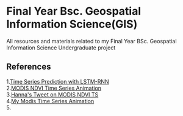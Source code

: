 # Final Year Bsc. Geospatial Information Science(GIS)

All resources and materials related to my Final Year BSc. Geospatial Information Science Undergraduate project




## References
1.[Time Series Prediction with LSTM-RNN](https://machinelearningmastery.com/time-series-prediction-lstm-recurrent-neural-networks-python-keras/#:~:text=LSTM%20Network%20for%20Regression,problem%20as%20a%20regression%20problem.&text=LSTMs%20are%20sensitive%20to%20the,%2D1%2C%20also%20called%20normalizing)<br >
2.[MODIS NDVI Time Series Animation](https://developers.google.com/earth-engine/tutorials/community/modis-ndvi-time-series-animation)<br>
3.[Hanna's Tweet on MODIS NDVI TS](https://twitter.com/hannah_kerner/status/1286020895123869697)<br>
4.[My Modis Time Series Animation](https://code.earthengine.google.com/f8e2399eb5852e06424c4046658857d7)<br>
5.


